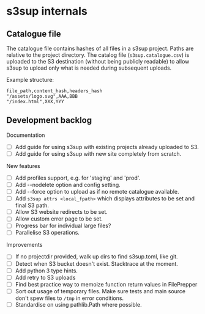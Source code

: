 # s3sup internals
## Catalogue file
The catalogue file contains hashes of all files in a s3sup project. Paths are
relative to the project directory. The catalog file (`s3sup.catalogue.csv`) is
uploaded to the S3 destination (without being publicly readable) to allow s3sup
to upload only what is needed during subsequent uploads.

Example structure:

    file_path,content_hash,headers_hash
    "/assets/logo.svg",AAA,BBB
    "/index.html",XXX,YYY


## Development backlog

Documentation
 * [ ] Add guide for using s3sup with existing projects already uploaded to S3.
 * [ ] Add guide for using s3sup with new site completely from scratch.

New features
 * [ ] Add profiles support, e.g. for 'staging' and 'prod'.
 * [ ] Add --nodelete option and config setting.
 * [ ] Add --force option to upload as if no remote catalogue available.
 * [ ] Add `s3sup attrs <local_fpath>` which displays attributes to be set
   and final S3 path.
 * [ ] Allow S3 website redirects to be set.
 * [ ] Allow custom error page to be set.
 * [ ] Progress bar for individual large files?
 * [ ] Parallelise S3 operations.

Improvements
 * [ ] If no projectdir provided, walk up dirs to find s3sup.toml, like git.
 * [ ] Detect when S3 bucket doesn't exist. Stacktrace at the moment.
 * [ ] Add python 3 type hints.
 * [ ] Add retry to S3 uploads
 * [ ] Find  best practice way to memoize function return values in FilePrepper
 * [ ] Sort out usage of temporary files. Make sure tests and main source don't
   spew files to `/tmp` in error conditions.
 * [ ] Standardise on using pathlib.Path where possible.
